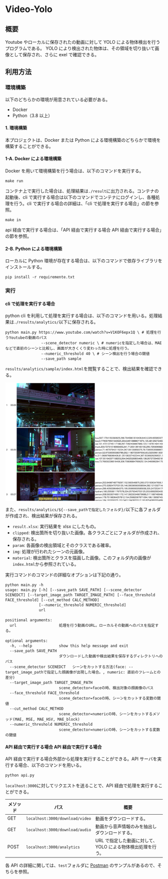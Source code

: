 # Video-Yolo

## 概要

Youtube やローカルに保存されたの動画に対して YOLO による物体検出を行うプログラムである。
YOLO により検出された物体は、その領域を切り抜いて画像として保存され、さらに exel で確認できる。

## 利用方法

### 環境構築

以下のどちらかの環境が用意されている必要がある。

- Docker
- Python（3.8 以上）

#### 1. 環境構築

本プロジェクトは、Docker または Python による環境構築のどちらかで環境を構築することができる。

#### 1-A. Docker による環境構築

Docker を用いて環境構築を行う場合は、以下のコマンドを実行する。

```sh:
make run
```

コンテナ上で実行した場合は、処理結果は`./result`に出力される。コンテナの起動後、cli で実行する場合は以下のコマンドでコンテナにログインし、各種処理を行う。cli で実行する場合の詳細は、「cli で処理を実行する場合」の節を参照。

```sh:
make in
```

api 経由で実行する場合は、「API 経由で実行する場合 API 経由で実行する場合」の節を参照。

#### 2-B. Python による環境構築

ローカルに Python 環境が存在する場合は、以下のコマンドで依存ライブラリをインストールする。

```sh:
pip install -r requiremente.txt
```

### 実行

#### cli で処理を実行する場合

python cli を利用して処理を実行する場合は、以下のコマンドを用いる。処理結果は`./results/analytics/`以下に保存される。

```sh:
python main.py https://www.youtube.com/watch?v=V1KOF6epx1Q \ # 処理を行うYoutubeの動画のパス
                --scene_detector numeric \ # numericを指定した場合は、MAEなどで直前のシーンと比較し、画面が大きくくり変わった時に処理を行う。
                --numeric_threshold 40 \ # シーン検出を行う場合の閾値
                --save_path sample
```

`results/analytics/sample/index.html`を閲覧することで、検出結果を確認できる。

![](./docs/sample1.png)

また、`results/analytics/${--save_pathで指定したフォルダ}/`以下に各フォルダが作成され、検出結果が保存される。

- `result.xlsx`: 実行結果を xlsx にしたもの。
- `clipped`: 検出箇所を切り抜いた画像。各クラスごとにフォルダが作成され、保存される。
- `param`: 各画像の検出領域とそのクラスである確率。
- `img`: 処理が行われたシーンの元画像。
- `material`: 検出箇所とクラスを描画した画像。このフォルダ内の画像が`index.html`から参照されている。

実行コマンドのコマンドの詳細なオプションは下記の通り。

```sh:
python main.py -h
usage: main.py [-h] [--save_path SAVE_PATH] [--scene_detector SCENEDCT] [--target_image_path TARGET_IMAGE_PATH] [--face_threshold FACE_threshold] [--cut_method CALC_METHOD]
               [--numeric_threshold NUMERIC_threshold]
               url

positional arguments:
  url                   処理を行う動画のURL。ローカルその動画へのパスを指定する。

optional arguments:
  -h, --help            show this help message and exit
  --save_path SAVE_PATH
                        ダウンロードした動画や検出結果を保存するディレクトリへのパス
  --scene_detector SCENEDCT   シーンをカットする方法(face: --target_image_pathで指定した顔画像が出現した場合。, numeric: 直前のフレームとの差分)
  --target_image_path TARGET_IMAGE_PATH
                        scene_detector=faceの時、検出対象の顔画像のパス
  --face_threshold FACE_threshold
                        scene_detector=faceの時、シーンをカットする変数の閾値
  --cut_method CALC_METHOD
                        scene_detector=numericの時、シーンをカットするメソッド(MAE, MSE, MAE_HSV, MAE_block)
  --numeric_threshold NUMERIC_threshold
                        scene_detector=numericの時、シーンをカットする変数の閾値
```

#### API 経由で実行する場合 API 経由で実行する場合

API 経由で実行する場合外部から処理を実行することができる。API サーバを実行する場合、以下のコマンドを用いる。

```sh
python api.py
```

`localhost:3000`に対してリクエストを送ることで、API 経由で処理を実行することができる。

| メソッド | パス                            | 概要                                                        |
| -------- | ------------------------------- | ----------------------------------------------------------- |
| GET      | `localhost:3000/download/video` | 動画をダウンロードする。                                    |
| GET      | `localhost:3000/download/audio` | 動画から音声情報のみを抽出しダウンロードする。              |
| POST     | `localhost:3000/analytics`       | URL で指定した動画に対して、YOLO による物体検出処理を行う。 |

各 API の詳細に関しては、`test`フォルダに [Postman](https://www.postman.com/) のサンプルがあるので、そちらを参照。
